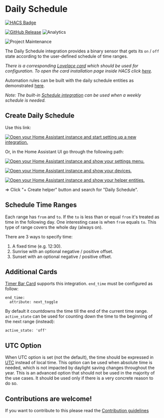 # Daily Schedule

[![HACS Badge](https://img.shields.io/badge/HACS-Default-31A9F4.svg?style=for-the-badge)](https://github.com/hacs/integration)

[![GitHub Release](https://img.shields.io/github/release/amitfin/daily_schedule.svg?style=for-the-badge&color=blue)](https://github.com/amitfin/daily_schedule/releases) ![Analytics](https://img.shields.io/badge/dynamic/json?style=for-the-badge&color=blue&label=Analytics&suffix=%20Installs&cacheSeconds=15600&url=https://analytics.home-assistant.io/custom_integrations.json&query=$.daily_schedule.total)

![Project Maintenance](https://img.shields.io/badge/maintainer-Amit%20Finkelstein-blue.svg?style=for-the-badge)

The Daily Schedule integration provides a binary sensor that gets its `on` / `off` state according to the user-defined schedule of time ranges.

_There is a corresponding [Lovelace card](https://github.com/amitfin/lovelace-daily-schedule-card) which should be used for configuration. To open the card installation page inside HACS click [here](https://my.home-assistant.io/redirect/hacs_repository/?owner=amitfin&repository=lovelace-daily-schedule-card&category=plugin)._

Automation rules can be built with the daily schedule entities as demonstrated [here](https://youtu.be/5toly_W7fUU).

_Note: The built-in [Schedule integration](https://www.home-assistant.io/integrations/schedule/) can be used when a weekly schedule is needed._

## Create Daily Schedule

Use this link:

[![Open your Home Assistant instance and start setting up a new integration.](https://my.home-assistant.io/badges/config_flow_start.svg)](https://my.home-assistant.io/redirect/config_flow_start/?domain=daily_schedule)

Or, in the Home Assistant UI go through the following path:

[![Open your Home Assistant instance and show your settings menu.](https://my.home-assistant.io/badges/config.svg)](https://my.home-assistant.io/redirect/config/)

[![Open your Home Assistant instance and show your devices.](https://my.home-assistant.io/badges/devices.svg)](https://my.home-assistant.io/redirect/devices/)

[![Open your Home Assistant instance and show your helper entities.](https://my.home-assistant.io/badges/helpers.svg)](https://my.home-assistant.io/redirect/helpers/)

=> Click "+ Create helper" button and search for "Daily Schedule".

## Schedule Time Ranges

Each range has `from` and `to`. If the `to` is less than or equal `from` it's treated as time in the following day. One interesting case is when `from` equals `to`. This type of range covers the whole day (always on).

There are 3 ways to specify time:
1. A fixed time (e.g. 12:30).
2. Sunrise with an optional negative / positive offset.
3. Sunset with an optional negative / positive offset.

## Additional Cards

[Timer Bar Card](https://github.com/rianadon/timer-bar-card) supports this integration. ```end_time``` must be configured as follow:
```
end_time:
  attribute: next_toggle
```
By default it countdowns the time till the end of the current time range. ```active_state``` can be used for counting down the time to the beginning of the next range (instead):
```
active_state: 'off'
```

## UTC Option

When UTC option is set (not the default), the time should be expressed in [UTC](https://en.wikipedia.org/wiki/Coordinated_Universal_Time) instead of local time. This option can be used when absolute time is needed, which is not impacted by daylight saving changes throughout the year.
This is an advanced option that should not be used in the majority of the use cases. It should be used only if there is a very concrete reason to do so.

## Contributions are welcome!

If you want to contribute to this please read the [Contribution guidelines](CONTRIBUTING.md)
